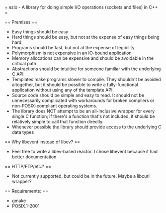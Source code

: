 = ezio - A library for doing simple I/O operations (sockets and files) in
C++ =

== Premises ==

* Easy things should be easy
* Hard things should be easy, but not at the expense of easy things
  being hard
* Programs should be fast, but not at the expense of legibility
* Polymorphism is not expensive in an IO-bound application
* Memory allocations can be expensive and should be avoidable in the
  critical path
* Abstractions should be intuitive for someone familiar with the
  underlying C API
* Templates make programs slower to compile.  They shouldn't be
  avoided altogether, but it should be possible to write a
  fully-functional application without using any of the template API.
* Source code should be simple and easy to read.  It should not be
  unnecessarily complicated with workarounds for broken compilers or
  non-POSIX-compliant operating systems.
* The library does NOT attempt to be an all-inclusive wrapper for
  every single C function; if there's a function that's not included,
  it should be relatively simple to call that function directly.
* Whenever possible the library should provide access to the
  underlying C data types

== Why libevent instead of libev? ==

* Feel free to write a libev-based reactor.  I chose libevent because
  it had better documentation.

== HTTP/FTP/etc.? ==

* Not currently supported, but could be in the future.  Maybe a
  libcurl wrapper?

== Requirements: ==

* gmake
* POSIX.1-2001

